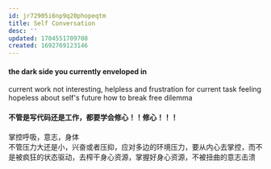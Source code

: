 ```yaml
---
id: jr72905i6np9q20phopeqtm
title: Self Conversation
desc: ''
updated: 1704551709708
created: 1692769123146
---
```

#### the dark side you currently enveloped in
current work not interesting, helpless and frustration for current task
feeling hopeless about self's future
how to break free dilemma

#### 不管是写代码还是工作，都要学会修心！！修心！！！
掌控呼吸，意志，身体    
不管压力大还是小，兴奋或者压抑，应对多边的环境压力，要从内心去掌控，而不是被疯狂的状态驱动，去榨干身心资源，掌握好身心资源，不被扭曲的意志击溃